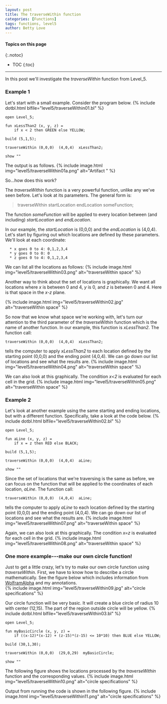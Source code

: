 ```yaml
---
layout: post
title: The traverseWithin function
categories: [Functions]
tags: functions, level5
author: Betty Love
---
```


#### Topics on this page
{:.notoc}
* TOC
{:toc}

***

In this post we'll investigate the _traverseWithin_ function from Level_5.  

### Example 1

Let's start with a small example.  Consider the program below.
{% include dotbl.html blfile="level5/traverseWithin01.bl"  %}
```
open Level_5;

fun xLessThan2 (x, y, z) =
    if x < 2 then GREEN else YELLOW;

build (5,1,5);

traverseWithin (0,0,0)  (4,0,4)  xLessThan2;

show ""
```
The output is as follows.
{% include image.html img="level5/traverseWithin01a.png"  alt="Artifact "  %}

So...how does this work?

The _traverseWithin_ function is a very powerful function, unlike any we've seen before.  Let's look at its parameters.  The general form is:
> traverseWithin   startLocation    endLocation    someFunction;

The function _someFunction_ will be applied to every location between (and including) _startLocation_ and _endLocation_.

In our example, the _startLocation_ is (0,0,0) and the _endLocation_ is (4,0,4).  Let's start by figuring out which locations are defined by these parameters.  We'll look at each coordinate:

      * x goes 0 to 4: 0,1,2,3,4
      * y goes 0 to 0: 0
      * z goes 0 to 4: 0,1,2,3,4

We can list all the locations as follows:
{% include image.html img="level5/traverseWithin03.png"  alt="traverseWithin space"  %}

Another way to think about the set of locations is graphically.  We want all locations where _x_ is between 0 and 4, _y_ is 0, and _z_ is between 0 and 4.  Here is that space in the _x-z_ plane.

{% include image.html img="level5/traverseWithin02.jpg"  alt="traverseWithin space"  %}


So now that we know what space we're working with, let's turn our attention to the third parameter of the _traverseWithin_ function which is the name of another function.  In our example, this function is _xLessThan2_. The function call:
```
traverseWithin (0,0,0)  (4,0,4)  xLessThan2;
```

tells the computer to apply _xLessThan2_ to each location defined by the starting point (0,0,0) and the ending point (4,0,4).  We can go down our list of locations and see what the results are.
{% include image.html img="level5/traverseWithin04.png"  alt="traverseWithin space"  %}

We can also look at this graphically.  The condition _x<2_ is evaluated for each cell in the grid.
{% include image.html img="level5/traverseWithin05.png"  alt="traverseWithin space"  %}

### Example 2

Let's look at another example using the same starting and ending locations, but with a different function.  Specifically, take a look at the code below.
{% include dotbl.html blfile="level5/traverseWithin02.bl"  %}
```
open Level_5;

fun aLine (x, y, z) =
    if x = z then RED else BLACK;

build (5,1,5);

traverseWithin (0,0,0)  (4,0,4)  aLine;

show ""
```

Since the set of locations that we're traversing is the same as before, we can focus on the  function that will be applied to the coordinates of each location, _aLine_. The function call:
```
traverseWithin (0,0,0)  (4,0,4)  aLine;
```

tells the computer to apply _aLine_ to each location defined by the starting point (0,0,0) and the ending point (4,0,4).  We can go down our list of locations and see what the results are.
{% include image.html img="level5/traverseWithin07.png"  alt="traverseWithin space"  %}

Again, we can also look at this graphically.  The condition _x=z_ is evaluated for each cell in the grid.
{% include image.html img="level5/traverseWithin08.png"  alt="traverseWithin space"  %}

### One more example---make our own circle function!

Just to get a little crazy, let's try to make our own circle function using _traverseWithin_.  First, we have to know how to describe a circle mathematically.  See the figure below which includes information from [WolframAlpha](https://www.wolframalpha.com/input/?i=circle) and my annotations.  
{% include image.html img="level5/traverseWithin09.jpg"  alt="circle specifications"  %}

Our circle function will be very basic.  It will create a blue circle of radius 10 with center (12,15).  The part of the region outside circle will be yellow. 
{% include dotbl.html blfile="level5/traverseWithin03.bl"  %}
```
open Level_5;

fun myBasicCircle (x, y, z) =
    if ((x-12)*(x-12) + (z-15)*(z-15) <= 10*10) then BLUE else YELLOW;

build (30,1,30);

traverseWithin (0,0,0)  (29,0,29)  myBasicCircle;

show ""
```

The following figure shows the locations processed by the _traverseWithin_ function and the corresponding values. 
{% include image.html img="level5/traverseWithin10.png"  alt="circle specifications"  %}

Output from running the code is shown in the following figure.
{% include image.html img="level5/traverseWithin11.png"  alt="circle specifications"  %}
